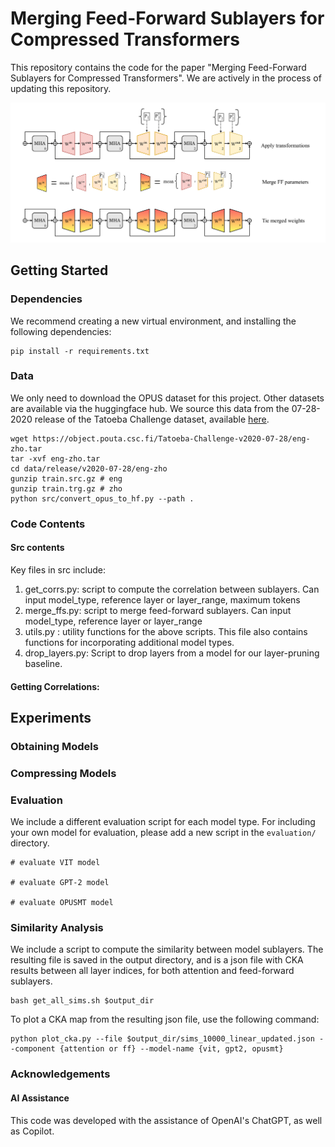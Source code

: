 # Merging Feed-Forward Sublayers for Compressed Transformers

This repository contains the code for the paper "Merging Feed-Forward Sublayers for Compressed Transformers". We are actively in the process of updating this repository. 

![summary figure](overview.png)

## Getting Started

### Dependencies

We recommend creating a new virtual environment, and installing the following dependencies:
 
```
pip install -r requirements.txt
```

### Data
We only need to download the OPUS dataset for this project. Other datasets are available via the huggingface hub. We source this data from the 07-28-2020 release of the Tatoeba Challenge dataset, available [here](https://github.com/Helsinki-NLP/Tatoeba-Challenge/blob/d34a89ac102fd236503a1911dd1050564bf4e682/data/subsets/v2020-07-28/highest.md). 

```
wget https://object.pouta.csc.fi/Tatoeba-Challenge-v2020-07-28/eng-zho.tar
tar -xvf eng-zho.tar
cd data/release/v2020-07-28/eng-zho
gunzip train.src.gz # eng
gunzip train.trg.gz # zho
python src/convert_opus_to_hf.py --path .
```

### Code Contents

#### Src contents

Key files in src include:
1. get_corrs.py: script to compute the correlation between sublayers. Can input model_type, reference layer or layer_range, maximum tokens 
2. merge_ffs.py: script to merge feed-forward sublayers. Can input model_type, reference layer or layer_range
3. utils.py : utility functions for the above scripts. This file also contains functions for incorporating additional model types.
4. drop_layers.py: Script to drop layers from a model for our layer-pruning baseline.

#### Getting Correlations:

 
 



## Experiments

### Obtaining Models  


### Compressing Models





### Evaluation

We include a different evaluation script for each model type. For including your own model for evaluation, please add a new script in the ``evaluation/`` directory.

```
# evaluate VIT model

# evaluate GPT-2 model

# evaluate OPUSMT model

```

### Similarity Analysis

We include a script to compute the similarity between model sublayers. The resulting file is saved in the output directory, and is a json file with CKA results between all layer indices, for both attention and feed-forward sublayers. 

```
bash get_all_sims.sh $output_dir 
```

To plot a CKA map from the resulting json file, use the following command: 

```
python plot_cka.py --file $output_dir/sims_10000_linear_updated.json --component {attention or ff} --model-name {vit, gpt2, opusmt}
```
### Acknowledgements

#### AI Assistance
This code was developed with the assistance of OpenAI's ChatGPT, as well as Copilot.